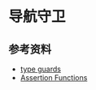 # 导航守卫


## 参考资料
* [type guards](https://www.typescriptlang.org/v2/docs/handbook/release-notes/overview.html#type-guards)
* [Assertion Functions](https://www.typescriptlang.org/docs/handbook/release-notes/overview.html#assertion-functions)